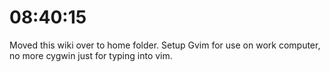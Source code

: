 

# 08:40:15
Moved this wiki over to home folder.
Setup Gvim for use on work computer, no more cygwin just for typing into vim.
